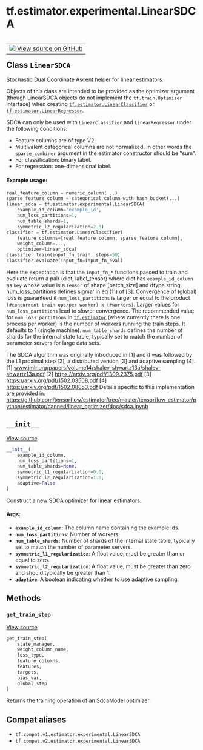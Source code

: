 <div itemscope itemtype="http://developers.google.com/ReferenceObject">
<meta itemprop="name" content="tf.estimator.experimental.LinearSDCA" />
<meta itemprop="path" content="Stable" />
<meta itemprop="property" content="__init__"/>
<meta itemprop="property" content="get_train_step"/>
</div>

# tf.estimator.experimental.LinearSDCA

<!-- Insert buttons and diff -->

<table class="tfo-notebook-buttons tfo-api" align="left">

<td>
  <a target="_blank" href="https://github.com/tensorflow/estimator/tree/master/tensorflow_estimator/python/estimator/canned/linear.py">
    <img src="https://www.tensorflow.org/images/GitHub-Mark-32px.png" />
    View source on GitHub
  </a>
</td></table>



## Class `LinearSDCA`

Stochastic Dual Coordinate Ascent helper for linear estimators.



<!-- Placeholder for "Used in" -->

Objects of this class are intended to be provided as the optimizer argument
(though LinearSDCA objects do not implement the `tf.train.Optimizer` interface)
when creating <a href="../../../tf/estimator/LinearClassifier.md"><code>tf.estimator.LinearClassifier</code></a> or <a href="../../../tf/estimator/LinearRegressor.md"><code>tf.estimator.LinearRegressor</code></a>.

SDCA can only be used with `LinearClassifier` and `LinearRegressor` under the
following conditions:

  - Feature columns are of type V2.
  - Multivalent categorical columns are not normalized. In other words the
    `sparse_combiner` argument in the estimator constructor should be "sum".
  - For classification: binary label.
  - For regression: one-dimensional label.

#### Example usage:



```python
real_feature_column = numeric_column(...)
sparse_feature_column = categorical_column_with_hash_bucket(...)
linear_sdca = tf.estimator.experimental.LinearSDCA(
    example_id_column='example_id',
    num_loss_partitions=1,
    num_table_shards=1,
    symmetric_l2_regularization=2.0)
classifier = tf.estimator.LinearClassifier(
    feature_columns=[real_feature_column, sparse_feature_column],
    weight_column=...,
    optimizer=linear_sdca)
classifier.train(input_fn_train, steps=50)
classifier.evaluate(input_fn=input_fn_eval)
```

Here the expectation is that the `input_fn_*` functions passed to train and
evaluate return a pair (dict, label_tensor) where dict has `example_id_column`
as `key` whose value is a `Tensor` of shape [batch_size] and dtype string.
num_loss_partitions defines sigma' in eq (11) of [3]. Convergence of (global)
loss is guaranteed if `num_loss_partitions` is larger or equal to the product
`(#concurrent train ops/per worker) x (#workers)`. Larger values for
`num_loss_partitions` lead to slower convergence. The recommended value for
`num_loss_partitions` in <a href="../../../tf/estimator.md"><code>tf.estimator</code></a> (where currently there is one process
per worker) is the number of workers running the train steps. It defaults to 1
(single machine).
`num_table_shards` defines the number of shards for the internal state
table, typically set to match the number of parameter servers for large
data sets.

The SDCA algorithm was originally introduced in [1] and it was followed by
the L1 proximal step [2], a distributed version [3] and adaptive sampling [4].
[1] www.jmlr.org/papers/volume14/shalev-shwartz13a/shalev-shwartz13a.pdf
[2] https://arxiv.org/pdf/1309.2375.pdf
[3] https://arxiv.org/pdf/1502.03508.pdf
[4] https://arxiv.org/pdf/1502.08053.pdf
Details specific to this implementation are provided in:
https://github.com/tensorflow/estimator/tree/master/tensorflow_estimator/python/estimator/canned/linear_optimizer/doc/sdca.ipynb

<h2 id="__init__"><code>__init__</code></h2>

<a target="_blank" href="https://github.com/tensorflow/estimator/tree/master/tensorflow_estimator/python/estimator/canned/linear.py">View source</a>

``` python
__init__(
    example_id_column,
    num_loss_partitions=1,
    num_table_shards=None,
    symmetric_l1_regularization=0.0,
    symmetric_l2_regularization=1.0,
    adaptive=False
)
```

Construct a new SDCA optimizer for linear estimators.


#### Args:


* <b>`example_id_column`</b>: The column name containing the example ids.
* <b>`num_loss_partitions`</b>: Number of workers.
* <b>`num_table_shards`</b>: Number of shards of the internal state table, typically
  set to match the number of parameter servers.
* <b>`symmetric_l1_regularization`</b>: A float value, must be greater than or
  equal to zero.
* <b>`symmetric_l2_regularization`</b>: A float value, must be greater than zero and
  should typically be greater than 1.
* <b>`adaptive`</b>: A boolean indicating whether to use adaptive sampling.



## Methods

<h3 id="get_train_step"><code>get_train_step</code></h3>

<a target="_blank" href="https://github.com/tensorflow/estimator/tree/master/tensorflow_estimator/python/estimator/canned/linear.py">View source</a>

``` python
get_train_step(
    state_manager,
    weight_column_name,
    loss_type,
    feature_columns,
    features,
    targets,
    bias_var,
    global_step
)
```

Returns the training operation of an SdcaModel optimizer.






## Compat aliases

* `tf.compat.v1.estimator.experimental.LinearSDCA`
* `tf.compat.v2.estimator.experimental.LinearSDCA`

